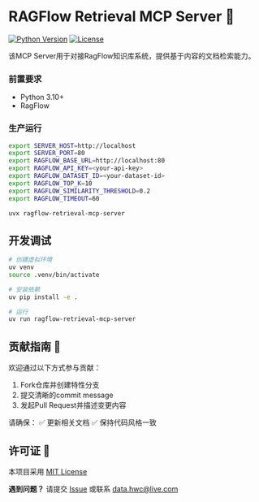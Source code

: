 # RAGFlow Retrieval MCP Server 🚀

[![Python Version](https://img.shields.io/badge/python-3.10%2B-blue)]()
[![License](https://img.shields.io/badge/license-MIT-green)]()

该MCP Server用于对接RagFlow知识库系统，提供基于内容的文档检索能力。

### 前置要求
- Python 3.10+
- RagFlow

### 生产运行
```bash
export SERVER_HOST=http://localhost
export SERVER_PORT=80
export RAGFLOW_BASE_URL=http://localhost:80
export RAGFLOW_API_KEY=<your-api-key>
export RAGFLOW_DATASET_ID=<your-dataset-id>
export RAGFLOW_TOP_K=10
export RAGFLOW_SIMILARITY_THRESHOLD=0.2
export RAGFLOW_TIMEOUT=60

uvx ragflow-retrieval-mcp-server
```

## 开发调试
```bash
# 创建虚拟环境
uv venv
source .venv/bin/activate

# 安装依赖
uv pip install -e .

# 运行
uv run ragflow-retrieval-mcp-server
```

## 贡献指南 🤝

欢迎通过以下方式参与贡献：
1. Fork仓库并创建特性分支
2. 提交清晰的commit message
3. 发起Pull Request并描述变更内容

请确保：
✅ 更新相关文档
✅ 保持代码风格一致

## 许可证 📄

本项目采用 [MIT License](LICENSE)

**遇到问题？**
请提交 [Issue](https://github.com/datahwc/ragflow-retrieval-mcp-server/issues) 或联系 data.hwc@live.com
